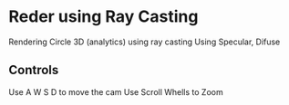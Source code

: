# Reder using Ray Casting
Rendering Circle 3D (analytics) using ray casting
Using Specular, Difuse

## Controls
Use A W S D to move the cam 
Use Scroll Whells to Zoom